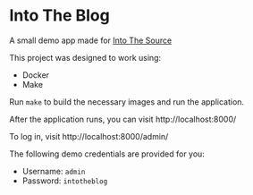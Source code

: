 # Into The Blog
A small demo app made for [Into The Source](https://intothesource.com/)

This project was designed to work using:
- Docker
- Make

Run `make` to build the necessary images and run the application.

After the application runs, you can visit http://localhost:8000/

To log in, visit http://localhost:8000/admin/

The following demo credentials are provided for you:
- Username: `admin`
- Password: `intotheblog`
